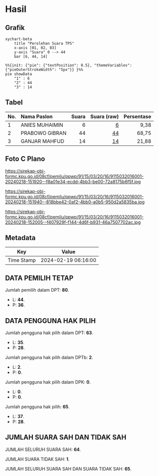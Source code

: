 # Hasil

## Grafik

```mermaid
xychart-beta
    title "Perolehan Suara TPS"
    x-axis [01, 02, 03]
    y-axis "Suara" 0 --> 44
    bar [6, 44, 14]
```

```mermaid
%%{init: {"pie": {"textPosition": 0.5}, "themeVariables": {"pieOuterStrokeWidth": "5px"}} }%%
pie showData
    "1" : 6
    "2" : 44
    "3" : 14
```

## Tabel

| No. | Nama Paslon    | Suara | Suara (raw) | Persentase |
|:--- |:-------------- | -----:| -----------:| ----------:|
| 1   | ANIES MUHAIMIN | 6     | [6][p-1]    | 9,38       |
| 2   | PRABOWO GIBRAN | 44    | [44][p-2]   | 68,75      |
| 3   | GANJAR MAHFUD  | 14    | [14][p-3]   | 21,88      |


[p-1]: https://github.com/gigit-pemilu/pemilu-2024-91-papua/blob/main/pilpres/hitung-suara/sub/91-papua/sub/15-waropen/sub/03-masirei/sub/2016-kowogi/sub/001-tps/sub/paslon-1.txt
[p-2]: https://github.com/gigit-pemilu/pemilu-2024-91-papua/blob/main/pilpres/hitung-suara/sub/91-papua/sub/15-waropen/sub/03-masirei/sub/2016-kowogi/sub/001-tps/sub/paslon-2.txt
[p-3]: https://github.com/gigit-pemilu/pemilu-2024-91-papua/blob/main/pilpres/hitung-suara/sub/91-papua/sub/15-waropen/sub/03-masirei/sub/2016-kowogi/sub/001-tps/sub/paslon-3.txt

## Foto C Plano

https://sirekap-obj-formc.kpu.go.id/08cf/pemilu/ppwp/91/15/03/20/16/9115032016001-20240218-151920--f8a01e34-ecdd-4bb3-be00-72a8175b6f5f.jpg

https://sirekap-obj-formc.kpu.go.id/08cf/pemilu/ppwp/91/15/03/20/16/9115032016001-20240218-151940--818bbe42-0af2-4bb0-a0b5-950d2a5835ba.jpg

https://sirekap-obj-formc.kpu.go.id/08cf/pemilu/ppwp/91/15/03/20/16/9115032016001-20240218-152005--f407929f-f144-4d6f-b931-46a7507702ac.jpg


## Metadata

| Key        | Value               |
| ---------- | ------------------- |
| Time Stamp | 2024-02-19 06:16:00 |


## DATA PEMILIH TETAP

Jumlah pemilih dalam DPT: **80**.
 * L: **44**.
 * P: **36**.

## DATA PENGGUNA HAK PILIH

Jumlah pengguna hak pilih dalam DPT: **63**.
 * L: **35**.
 * P: **28**.

Jumlah pengguna hak pilih dalam DPTb: **2**.
 * L: **2**.
 * P: **0**.

Jumlah pengguna hak pilih dalam DPK: **0**.
 * L: **0**.
 * P: **0**.

Jumlah pengguna hak pilih: **65**.
 * L: **37**.
 * P: **28**.

## JUMLAH SUARA SAH DAN TIDAK SAH

JUMLAH SELURUH SUARA SAH: **64**.

JUMLAH SUARA TIDAK SAH: **1**.

JUMLAH SELURUH SUARA SAH DAN SUARA TIDAK SAH: **65**.


